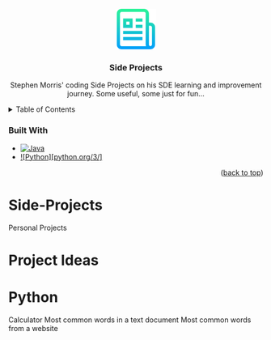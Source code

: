 <!-- PROJECT LOGO -->
<br />
<div align="center">
  <a href="https://github.com/StephenMorrisGIT/Side-Projects">
    <img src="ReadmeDesigns/images/side-projects-logo.png" alt="Logo" width="80" height="80">
  </a>

<h3 align="center">Side Projects</h3>

  <p align="center">
    Stephen Morris' coding Side Projects on his SDE learning and improvement journey. Some useful, some just for fun...
    <br />
  </p>
</div>

<!-- TABLE OF CONTENTS -->
<details>
  <summary>Table of Contents</summary>
  <ol>
    <li>
      <a href="#about-the-project">About The Project</a>
      <ul>
        <li><a href="#built-with">Built With</a></li>
      </ul>
    </li>
    <li><a href="#usage">Usage</a></li>
    <li><a href="#roadmap">Roadmap</a></li>
    <li><a href="#contributing">Contributing</a></li>
    <li><a href="#contact">Contact</a></li>
    <li><a href="#acknowledgments">Acknowledgments</a></li>
  </ol>
</details>

### Built With

* [![Java][Java.com]][Java-url]
* [![Python][python.org/3/]][Python-url]

<p align="right">(<a href="#readme-top">back to top</a>)</p>

# Side-Projects
Personal Projects

# Project Ideas
# Python
Calculator
Most common words in a text document
Most common words from a website


<!-- MARKDOWN LINKS & IMAGES -->
<!-- https://www.markdownguide.org/basic-syntax/#reference-style-links -->
[linkedin-shield]: https://img.shields.io/badge/-LinkedIn-black.svg?style=for-the-badge&logo=linkedin&colorB=555
[linkedin-url]: https://linkedin.com/in/linkedin_username
[Java.com]: https://img.shields.io/badge/Java-ED8B00?style=for-the-badge&logo=openjdk&logoColor=white
[Java-url]: https://www.java.com/
[Python.org]: https://img.shields.io/badge/python-3670A0?style=for-the-badge&logo=python&logoColor=ffdd54
[Python-url]: https://www.python.org/3/ 